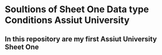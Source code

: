 # Soultions of Sheet One Data type Conditions Assiut University

## In this repository are my first Assiut University Sheet One 
